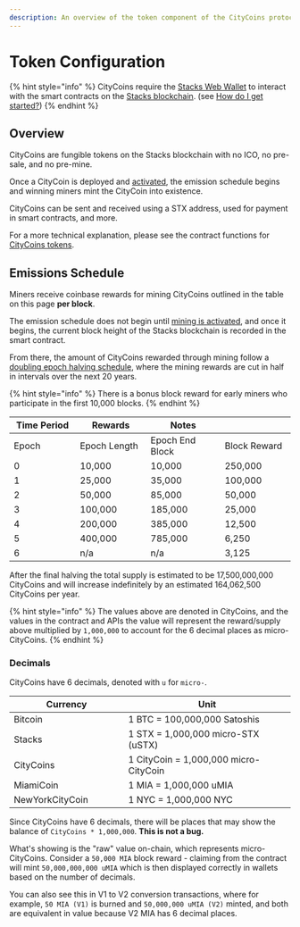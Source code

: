 ```yaml
---
description: An overview of the token component of the CityCoins protocol.
---
```


# Token Configuration

{% hint style="info" %}
CityCoins require the [Stacks Web Wallet](https://hiro.so/wallet/install-web) to interact with the smart contracts on the [Stacks blockchain](https://stacks.co). (see [How do I get started?](../about-citycoins/how-do-i-get-started.md))
{% endhint %}

## Overview

CityCoins are fungible tokens on the Stacks blockchain with no ICO, no pre-sale, and no pre-mine.

Once a CityCoin is deployed and [activated](registration-and-activation.md), the emission schedule begins and winning miners mint the CityCoin into existence.

CityCoins can be sent and received using a STX address, used for payment in smart contracts, and more.

For a more technical explanation, please see the contract functions for [CityCoins tokens](../contract-functions/token.md).

## Emissions Schedule

Miners receive coinbase rewards for mining CityCoins outlined in the table on this page **per block**.

The emission schedule does not begin until [mining is activated](registration-and-activation.md#overview), and once it begins, the current block height of the Stacks blockchain is recorded in the smart contract.

From there, the amount of CityCoins rewarded through mining follow a [doubling epoch halving schedule](https://github.com/citycoins/governance/blob/main/ccips/ccip-008/ccip-008-citycoins-sip-010-token-v2.md#emissions-schedule), where the mining rewards are cut in half in intervals over the next 20 years.

{% hint style="info" %}
There is a bonus block reward for early miners who participate in the first 10,000 blocks.
{% endhint %}

<table data-header-hidden><thead><tr><th width="150">Time Period</th><th width="150">Rewards</th><th width="163">Notes</th><th width="150"></th></tr></thead><tbody><tr><td>Epoch</td><td>Epoch Length</td><td>Epoch End Block</td><td>Block Reward</td></tr><tr><td>0</td><td>10,000</td><td>10,000</td><td>250,000</td></tr><tr><td>1</td><td>25,000</td><td>35,000</td><td>100,000</td></tr><tr><td>2</td><td>50,000</td><td>85,000</td><td>50,000</td></tr><tr><td>3</td><td>100,000</td><td>185,000</td><td>25,000</td></tr><tr><td>4</td><td>200,000</td><td>385,000</td><td>12,500</td></tr><tr><td>5</td><td>400,000</td><td>785,000</td><td>6,250</td></tr><tr><td>6</td><td>n/a</td><td>n/a</td><td>3,125</td></tr></tbody></table>

After the final halving the total supply is estimated to be 17,500,000,000 CityCoins and will increase indefinitely by an estimated 164,062,500 CityCoins per year.

{% hint style="info" %}
The values above are denoted in CityCoins, and the values in the contract and APIs the value will represent the reward/supply above multiplied by `1,000,000` to account for the 6 decimal places as micro-CityCoins.
{% endhint %}

### Decimals

CityCoins have 6 decimals, denoted with `u` for `micro-`.

<table><thead><tr><th width="189">Currency</th><th>Unit</th></tr></thead><tbody><tr><td>Bitcoin</td><td>1 BTC = 100,000,000 Satoshis</td></tr><tr><td>Stacks</td><td>1 STX = 1,000,000 micro-STX (uSTX)</td></tr><tr><td>CityCoins</td><td>1 CityCoin = 1,000,000 micro-CityCoin</td></tr><tr><td>MiamiCoin</td><td>1 MIA = 1,000,000 uMIA</td></tr><tr><td>NewYorkCityCoin</td><td>1 NYC = 1,000,000 NYC</td></tr></tbody></table>

Since CityCoins have 6 decimals, there will be places that may show the balance of `CityCoins * 1,000,000`. **This is not a bug.**

What's showing is the "raw" value on-chain, which represents micro-CityCoins. Consider a `50,000 MIA` block reward - claiming from the contract will mint `50,000,000,000 uMIA` which is then displayed correctly in wallets based on the number of decimals.

You can also see this in V1 to V2 conversion transactions, where for example, `50 MIA (V1)` is burned and `50,000,000 uMIA (V2)` minted, and both are equivalent in value because V2 MIA has 6 decimal places.

